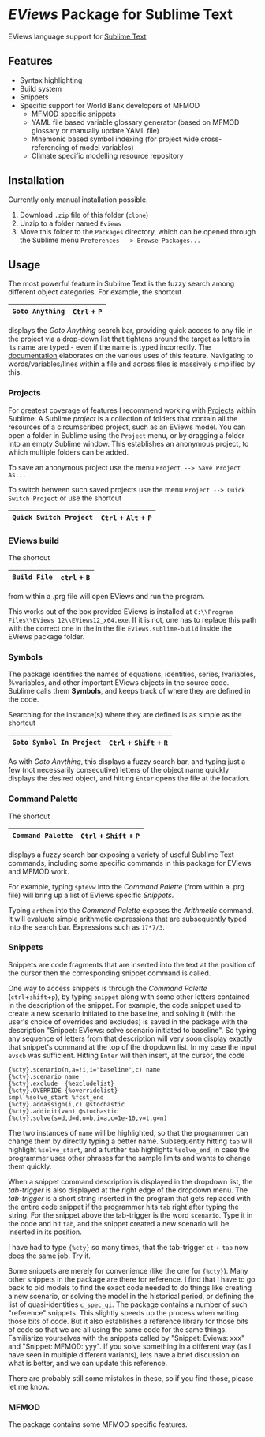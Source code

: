 # *EViews* Package for Sublime Text

EViews language support for [Sublime Text](http://www.sublimetext.com/)

## Features

- Syntax highlighting
- Build system
- Snippets
- Specific support for World Bank developers of MFMOD
	+ MFMOD specific snippets
	+ YAML file based variable glossary generator (based on MFMOD glossary or manually update YAML file)
	+ Mnemonic based symbol indexing (for project wide cross-referencing of model variables)
	+ Climate specific modelling resource repository

## Installation
Currently only manual installation possible.

1. Download `.zip` file of this folder (`clone`)
2. Unzip to a folder named `Eviews`
3. Move this folder to the `Packages` directory, which can be opened through the Sublime menu `Preferences --> Browse Packages...`


## Usage

The most powerful feature in Sublime Text is the fuzzy search among different object categories. For example, the shortcut

| `Goto Anything` | `Ctrl` + `P` |
| --- | --- |

displays the *Goto Anything* search bar, providing quick access to any file in the project via a drop-down list that tightens around the target as letters in its name are typed - even if the name is typed incorrectly. The [documentation](https://sublime-text-unofficial-documentation.readthedocs.io/en/latest/file_management/file_navigation.html#goto-anything) elaborates on the various uses of this feature. Navigating to words/variables/lines within a file and across files is massively simplified by this.


### Projects
For greatest coverage of features I recommend working with [Projects](https://sublime-text-unofficial-documentation.readthedocs.io/en/latest/file_management/projects.html) within Sublime. A Sublime *project* is a collection of folders that contain all the resources of a circumscribed project, such as an EViews model. You can open a folder in Sublime using the `Project` menu, or by dragging a folder into an empty Sublime window. This establishes an anonymous project, to which multiple folders can be added.

To save an anonymous project use the menu `Project --> Save Project As...`

To switch between such saved projects use the menu `Project --> Quick Switch Project` or use the shortcut 

| `Quick Switch Project` | `Ctrl` + `Alt` + `P` |
| --- | --- |

### EViews build
The shortcut

| `Build File` | `ctrl` + `B` |
| --- | --- |

from within a .prg file will open EViews and run the program.

This works out of the box provided EViews is installed at `C:\\Program Files\\EViews 12\\EViews12_x64.exe`. If it is not, one has to replace this path with the correct one in the in the file `EViews.sublime-build` inside the EViews package folder.

### Symbols

The package identifies the names of equations, identities, series, !variables, %variables, and other important EViews objects in the source code. Sublime calls them **Symbols**, and keeps track of where they are defined in the code.

Searching for the instance(s) where they are defined is as simple as the shortcut

| `Goto Symbol In Project` | `Ctrl` + `Shift` + `R` |
| --- | --- |

As with *Goto Anything*, this displays a fuzzy search bar, and typing just a few (not necessarily consecutive) letters of the object name quickly displays the desired object, and hitting `Enter` opens the file at the location.

### Command Palette
The shortcut

| `Command Palette` | `Ctrl` + `Shift` + `P` |
| --- | --- |

displays a fuzzy search bar exposing a variety of useful Sublime Text commands, including some specific commands in this package for EViews and MFMOD work.

For example, typing `sptevw` into the *Command Palette* (from within a .prg file) will bring up a list of EViews specific *Snippets*. 

Typing `arthcm` into the *Command Palette* exposes the *Arithmetic* command. It will evaluate simple arithmetic expressions that are subsequently typed into the search bar. Expressions such as `17*7/3`.

### Snippets

Snippets are code fragments that are inserted into the text at the position of the cursor then the corresponding snippet command is called. 

One way to access snippets is through the *Command Palette* (`ctrl`+`shift`+`p`), by typing `snippet` along with some other letters contained in the description of the snippet. For example, the code snippet used to create a new scenario initiated to the baseline, and solving it (with the user's choice of overrides and excludes) is saved in the package with the description "Snippet: EViews: solve scenario initiated to baseline". So typing any sequence of letters from that description will very soon display exactly that snippet's command at the top of the dropdown list. In my case the input `evscb` was sufficient. Hitting `Enter` will then insert, at the cursor, the code

	{%cty}.scenario(n,a=!i,i="baseline",c) name
	{%cty}.scenario name
	{%cty}.exclude  {%excludelist}
	{%cty}.OVERRIDE {%overridelist}
	smpl %solve_start %fcst_end
	{%cty}.addassign(i,c) @stochastic
	{%cty}.addinit(v=n) @stochastic
	{%cty}.solve(s=d,d=d,o=b,i=a,c=1e-10,v=t,g=n)

The two instances of `name` will be highlighted, so that the programmer can change them by directly typing a better name. Subsequently hitting `tab` will highlight `%solve_start`, and a further `tab` highlights `%solve_end`, in case the programmer uses other phrases for the sample limits and wants to change them quickly.

When a snippet command description is displayed in the dropdown list, the *tab-trigger* is also displayed at the right edge of the dropdown menu. The *tab-trigger* is a short string inserted in the program that gets replaced with the entire code snippet if the programmer hits `tab` right after typing the string. For the snippet above the tab-trigger is the word `scenario`. Type it in the code and hit `tab`, and the snippet created a new scenario will be inserted in its position.

I have had to type `{%cty}` so many times, that the tab-trigger `ct` + `tab` now does the same job. Try it.

Some snippets are merely for convenience (like the one for `{%cty}`). Many other snippets in the package are there for reference. I find that I have to go back to old models to find the exact code needed to do things like creating a new scenario, or solving the model in the historical period, or defining the list of quasi-identities `c_spec_qi`. The package contains a number of such "reference" snippets. This slightly speeds up the process when writing those bits of code. But it also establishes a reference library for those bits of code so that we are all using the same code for the same things. Familiarize yourselves with the snippets called by "Snippet: Eviews: xxx" and "Snippet: MFMOD: yyy". If you solve something in a different way (as I have seen in multiple different variants), lets have a brief discussion on what is better, and we can update this reference. 

There are probably still some mistakes in these, so if you find those, please let me know.

### MFMOD

The package contains some MFMOD specific features. 


